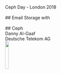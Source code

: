 <!-- .slide: data-state="cover" id="cover-page" data-timing="20" -->
<br>
Ceph Day - London 2018
<br>
<br>
## Email Storage
with 
<br>
<br>
## Ceph

<br>
Danny Al-Gaaf <br>
Deutsche Telekom AG

<br>
<img src="images/T_Logo_3c_p_DE.png" style="width:15%;">
